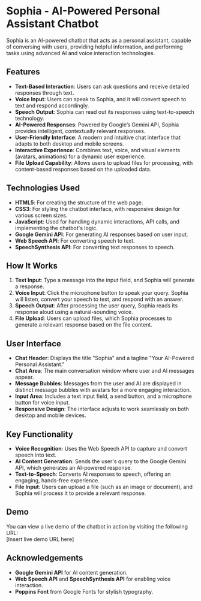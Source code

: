 # Sophia - AI-Powered Personal Assistant Chatbot

Sophia is an AI-powered chatbot that acts as a personal assistant, capable of conversing with users, providing helpful information, and performing tasks using advanced AI and voice interaction technologies.

## Features
- **Text-Based Interaction**: Users can ask questions and receive detailed responses through text.
- **Voice Input**: Users can speak to Sophia, and it will convert speech to text and respond accordingly.
- **Speech Output**: Sophia can read out its responses using text-to-speech technology.
- **AI-Powered Responses**: Powered by Google’s Gemini API, Sophia provides intelligent, contextually relevant responses.
- **User-Friendly Interface**: A modern and intuitive chat interface that adapts to both desktop and mobile screens.
- **Interactive Experience**: Combines text, voice, and visual elements (avatars, animations) for a dynamic user experience.
- **File Upload Capability**: Allows users to upload files for processing, with content-based responses based on the uploaded data.

## Technologies Used
- **HTML5**: For creating the structure of the web page.
- **CSS3**: For styling the chatbot interface, with responsive design for various screen sizes.
- **JavaScript**: Used for handling dynamic interactions, API calls, and implementing the chatbot's logic.
- **Google Gemini API**: For generating AI responses based on user input.
- **Web Speech API**: For converting speech to text.
- **SpeechSynthesis API**: For converting text responses to speech.

## How It Works
1. **Text Input**: Type a message into the input field, and Sophia will generate a response.
2. **Voice Input**: Click the microphone button to speak your query. Sophia will listen, convert your speech to text, and respond with an answer.
3. **Speech Output**: After processing the user query, Sophia reads its response aloud using a natural-sounding voice.
4. **File Upload**: Users can upload files, which Sophia processes to generate a relevant response based on the file content.

## User Interface
- **Chat Header**: Displays the title "Sophia" and a tagline "Your AI-Powered Personal Assistant."
- **Chat Area**: The main conversation window where user and AI messages appear.
- **Message Bubbles**: Messages from the user and AI are displayed in distinct message bubbles with avatars for a more engaging interaction.
- **Input Area**: Includes a text input field, a send button, and a microphone button for voice input.
- **Responsive Design**: The interface adjusts to work seamlessly on both desktop and mobile devices.

## Key Functionality
- **Voice Recognition**: Uses the Web Speech API to capture and convert speech into text.
- **AI Content Generation**: Sends the user's query to the Google Gemini API, which generates an AI-powered response.
- **Text-to-Speech**: Converts AI responses to speech, offering an engaging, hands-free experience.
- **File Input**: Users can upload a file (such as an image or document), and Sophia will process it to provide a relevant response.

## Demo
You can view a live demo of the chatbot in action by visiting the following URL:  
[Insert live demo URL here]

## Acknowledgements
- **Google Gemini API** for AI content generation.
- **Web Speech API** and **SpeechSynthesis API** for enabling voice interaction.
- **Poppins Font** from Google Fonts for stylish typography.

